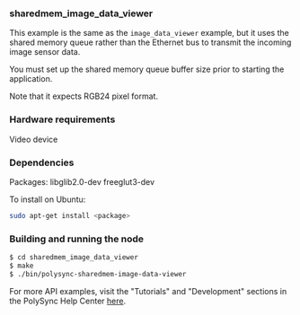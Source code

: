 ### sharedmem_image_data_viewer

This example is the same as the `image_data_viewer` example, but it uses the shared memory queue rather than the Ethernet bus to transmit the incoming image sensor data.

You must set up the shared memory queue buffer size prior to starting the application.

Note that it expects RGB24 pixel format.

### Hardware requirements

Video device

### Dependencies

Packages: libglib2.0-dev freeglut3-dev

To install on Ubuntu: 

```bash
sudo apt-get install <package>
```

### Building and running the node

```bash
$ cd sharedmem_image_data_viewer
$ make
$ ./bin/polysync-sharedmem-image-data-viewer 
```

For more API examples, visit the "Tutorials" and "Development" sections in the PolySync Help Center [here](https://help.polysync.io/articles/).

